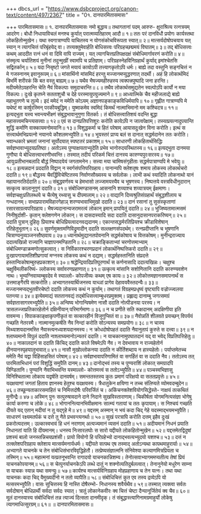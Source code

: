 +++
dbcs_url = "https://www.dsbcproject.org/canon-text/content/497/2367"
title = "0१. दानपारमितासमासः"

+++
पारमितासमासः॥
१. दानपारमितासमासः
नमो बुद्धाय॥
तथागतानां पदम् आरुरु-
क्षुराश्रित्य रत्नत्रयम् आदरेण।
बोधौ निधायाविचलं मनश्च
कुर्यात् परात्मव्यतिहारम् आदौ॥ १॥
ततः परं दानविधौ प्रयोगः
कार्यस्तथा लोकहितोन्मुखेन।
यथा स्वगात्राण्यपि याचितस्य
न योगसं‍कोचविरूपता स्यात्॥ २॥
मात्सर्यदोषोपचयाय यत् स्यान्
न त्यागचित्तं परिबृंहयेद् वा। 
तत्त्यक्तुमेवार्हति बोधिसत्त्वः
परिग्रहच्छद्ममयं विघातम्॥ ३॥
तद् बोधिसत्त्वः कथम् आददीत
रत्नं धनं वा दिवि वापि राज्यम्।
यत् त्यागचित्तप्रतिपक्षदक्षं
सं‍बोधिमार्गावरणं करोति॥ ४॥
संस्मृत्य चर्यातिशयं मुनीनां 
तदुन्मुखीं स्वामपि च प्रतिज्ञाम्।
परिग्रहस्नेहविनिग्रहार्थं 
कुर्याद् इमांश्चेतसि सद्वितर्कान्॥ ५॥
यदा निसृष्टो जगते मयायं 
कायोऽपी तत्त्यागकृतोऽपि धर्मः। 
बाह्ये तदा वस्तुनि सङ्गचित्तं
न मे गजस्नानम् इवानुरूपम्॥ ६॥
मांसार्थिनो मांसमिदं हरन्तु 
मज्जानमप्युद्धरणात् तदर्थी। 
अहं हि लोकार्थमिदं बिभर्मि
शरीरकं किं बत वस्तु बाह्यम्॥ ७॥
यथैव भैषज्यमहीरुहस्य 
त्वक्पत्त्रपुष्पादि जना हरन्ति।
मदीयमेतेऽपहरन्ति चेति
नैवं विकल्पाः समुदाचरन्ति॥ ८॥
तथैव लोकार्थसमुद्यतेन 
स्वल्पोऽपि कार्यो न मया विकल्पः।
दुःखे कृतघ्ने सतताशुचौ च
देहे परस्मायुपयुज्यमाने॥ ९॥
आध्यात्मिके चैव महीजलाद्ये 
बाह्ये महाभूतगणे च तुल्ये। 
इदं ममेदं न ममेति कोऽयम्
अज्ञानपङ्काङ्कविधिर्मयापि॥ १०॥
गृह्णीत गात्राण्यपि मे यथेष्टं
मा कार्षुरस्मिन् परकीयबुद्धिम्। 
युष्माकमेव स्वमिदं किमर्थं
नात्माभिमानो मम कश्चिदत्र॥ ११॥
इत्यद्भुता यस्य भवन्त्यभीक्ष्णं
सं‍बुद्धभावानुगुणा वितर्काः।
तं बोधिसत्त्वातिशयं वदन्ति
बुद्धा महासत्त्वमचिन्त्यसत्त्वाः॥ १२॥
एवं स दानप्रतिपत्तिशूरः 
करोति कायेऽपि न जात्वपेक्षाम्।
तस्याप्रयत्नादुपयान्ति शुद्धिं 
कर्माणि वाक्कायमनोमयानि॥ १३॥
विशुद्धकर्मा च हितं परेषाम्
आयासदुःखेन विना करोति।
इत्थं स सत्त्वार्थमभिप्रयत्नो
नयानये कौशलमभ्युपैति॥ १४॥
भूयस्तरं प्राप्य बलं स दानात् 
सद्धर्मदानेन ततः करोति। 
भवान्धकारे भ्रमतां जनानां
सूर्योदयात् स्पष्टतरं प्रकाशम्॥ १५॥
साधारणी लोकहितार्थसिद्धिः 
सर्वज्ञभावाभ्युदयप्रतिष्ठा।
अतोऽस्य पुण्याक्षयताभ्युदेति
प्रभेव भानोरुदयस्थितस्य॥ १६॥
इत्यद्भुता दानमया गुणौघा
ये बोधिसत्त्वाभरणीभवन्ति।
तस्मात् तदीयं परिकर्म चित्तं 
दानस्य कारुण्यपुरःसरस्य॥ १७॥
आयुःप्रतीभानबलादि बौद्धं
निष्पादयेयं जगतामनेन। 
सत्त्वा मया चामिषसंगृहीताः
सद्धर्मपात्राण्यपि मे भवेयुः॥ १८॥
इत्यन्नदानं प्रददाति विद्वान्
न स्वर्गसं‍पत्तिपरिग्रहाय। 
पानान्यपि क्लेशतृषः शमाय
लोकस्य लोकार्थचरो ददाति॥ १९॥
बौद्धस्य चैवर्द्धिविचेष्टितस्य
निर्वाणसौख्यस्य च सर्वलोकः। 
लाभी कथं स्यादिति लोकनाथो
यानं महायानरतिर्ददाति॥ २०॥
संबुद्धवर्णस्य च हेमभासो 
लज्जामयस्यैव च भूषणस्य। 
निष्पत्तये वस्त्रविधीनुदारान्
सत्कृत्य कालानुगुणं ददाति॥ २१॥
सं‍बोधिमण्डासनम् आसनानि
शय्याश्च शय्यात्रयम् ईक्षमाणः।
सर्वज्ञचक्षुःप्रतिलब्धये च
चैत्येषु रथ्यासु च दीपमालाम्॥ २२॥
वाद्यानि दिव्यश्रुतिसं‍ग्रहार्थं 
सं‍बुद्धशीलाय च गन्धदानम्।
सभाप्रपारामविहारगेहाञ्
शरण्यभावाभिमुखो ददाति॥ २३॥
दानं रसानां तु सुसंस्कृताणां
रसारसाग्रत्वपरिग्रहाय।
भैषज्यदानान्यजरामरत्वं
लोकान् इमान् प्रापयितुं ददाति॥ २४॥
भुजिष्यतामात्मसमं निनीषुर्दाशी-
कृतान् क्लेशगणेन लोकान्।
स दासदास्यादि सदा ददाति
दासानुदासानपराकरिष्यन्॥ २५॥
ददाति पुत्रान् दुहितृः प्रियाश्च
बोधिप्रियत्वादनवद्यदानम्। 
एकान्तसद्धर्मरतिप्रियश्च
क्रीडाविशेषान् रतिहेतुभूतान्॥ २६॥
सुवर्णमुक्तामणिविद्रुमादीन्
ददाति सल्लक्षणसं‍पदर्थम्। 
रत्नप्रदीप्तानि च भूषणानि
चित्राण्यनुव्यञ्जनसौष्ठवाय॥ २७॥
ध्यानार्थमुद्यानतपोवनानि
सद्धर्मकोषाय च वित्तकोषम्। 
मुनीन्द्रराज्याय ददात्यखिन्नो
राज्यानि चाज्ञापनमण्डितानि॥ २८॥
चक्राङ्किताभ्यां चरणोत्तमाभ्याम्
सं‍बोधिमण्डाक्रमणोत्सुकत्वात्। 
स निर्विकारश्चरणप्रदानं
लोकार्थनिष्पत्तिकरो ददाति॥ २९॥
दुःखापगायामतिशीघ्रगायां 
मग्नस्य लोकस्य कथं न दद्याम्। 
सद्धर्महस्तानिति सं‍प्रदत्ते
हस्तान्विकोषाम्बुरुहप्रकाशान्॥ ३०॥
श्रद्धेन्द्रियादिप्रतिपूरणार्थं
स कर्णनासादि ददात्यखिन्नः। 
चक्षुश्च चक्षुर्विमलीकरिष्यं-
ल्लोकस्य सर्वावरणप्रहाणात्॥ ३१॥
उत्कृत्य मांसानि सशोणितानि
ददाति कारुण्यवशेन नाथः। 
भूम्यग्निवाय्वम्बुवदेव मे स्याल्लो-
कोपजीव्यः कथम् एष कायः॥ ३२॥
लोकोत्तमज्ञानसमापनार्थं
स उत्तमाङ्गैरपि सत्करोति।
अभ्यागतस्यार्थिजनस्य याच्ञां
प्रागेव देहावयवैस्तदन्यैः॥ ३३॥
मज्जानमप्यद्भुतवीरचेष्टो
ददाति लोकस्य कथं न कुर्याम्। 
तथागतं विग्रहमप्रधृष्यं
वृष्ट्यापि वज्रोज्ज्वलया पतन्त्या॥ ३४॥
इत्येवमाद्यं सततानवद्यं
तद्बोधिसत्त्वाम्बुधरप्रमुक्तम्।
प्रह्लाद्य दानाम्बु जगत्समग्रं
सर्वज्ञतासागरमभ्युपैति॥ ३५॥
अन्विष्य भोगान्विषमेण नासौ 
ददाति नोत्पीडनया परस्य। 
न त्रासलज्जाप्रतिकारहेतोर्न 
दक्षिनीयान् परिमार्गमाणः॥ ३६॥
न च प्रणीते सति रूक्षदानम्
अदक्षिणीया इति वावमन्य। 
विपाककाङ्क्षाकृपणीकृतं वा
सत्कारहीनं विजुगुप्सितं वा॥ ३७॥
नैवोन्नतिं शीलवते प्रयच्छन्
विपर्ययं गच्छति नेतरस्मै।
नात्मानमुत्कर्षति नैव निन्दां
करोति सोऽन्यस्य समप्रयोगः॥ ३८॥
न चास्य मिथ्याशयदानमस्ति
नैवास्त्यनध्याशयदानमस्य।
न क्रोधदोषोपहतं ददाति
नैवानुतापं कुरुते स दत्त्वा॥ ३९॥
न श्लाघ्यमानो विपुलं ददाति
नाश्लाघ्यमानोऽन्यतरं ददाति।
न याचकानामुपघातदानं
यद् वा भवेद् विप्रतिपत्तिहेतुः॥ ४०॥
नाकालदानं स ददाति किंचिद्
ददाति काले विषमेऽपि नैव। 
न देवभावाय न राज्यहेतोर्न 
हीनयानस्पृहयालुभावात्॥ ४१॥
नासौ मुखोल्लोकनया ददाति
न कीर्तिशब्दाय न हास्यहेतोः। 
पर्याप्तमेतच्च ममेति नैवं
यद्वा विहिंसाहसितं परेषाम्॥ ४२॥
सर्वज्ञभावापरिणामितं वा
सगर्हितं वा स ददाति नैव।
ततोऽस्य तत् पारमिताभिधानं
परां विशुद्धिं समुपैति दानम्॥ ४३॥
दानोद्भवं तस्य च पुण्यराशिं
लोकात् समग्रादपि पिण्डितानि। 
पुण्यानि नैवाभिभवन्ति यस्माल्लो-
कोत्तमत्त्वं स ततोऽभ्युपैति॥ ४४॥
पञ्चस्वभिज्ञासु विनिश्चितात्मा
लोकाय यद्वर्षति दानवर्षम्।
समन्ततस्तस्य कुतः प्रमाणं
परिक्षयो वा सततप्रवृत्तेः॥ ४५॥
यदक्षयाणां जगतां हिताय
ज्ञानस्य हेतुश्च यदक्षयस्य।
त्रैधातुकेन क्षयिणा न तच्च
संलिप्यते व्योमवदम्बुदेन॥ ४६॥
तच्छून्यताकारसमाहितं च
निमित्तदोषैः परिवर्जितं च। 
अकिं‍चनक्लेशवियोगसिद्धेस्ते-
नाक्षयं तत्कथितं मुनीन्द्रैः॥ ४७॥
अस्मिन् पुनः सत्पुरुषावदाने
दाने निदाने सुखविस्ताराणाम्।
चिकीर्षता योगमनित्यसंज्ञा
भोगेषु कार्या करुणा च लोके॥ ४८॥
भोगाननित्यानभिवीक्षमानः
सात्म्यं गतायां च ततः कृपायाम्। 
स निश्चयं गच्छति दीयते यद् 
एतान् मदीयां न तु यद्गृहे मे॥ ४९॥
यद्दत्तम् अस्मान् न भयं कदा चिद् 
गेहे यदस्माद्भयमभ्युपैति। 
साधारणं रक्ष्यमतर्पकं च
दत्ते तु नैते प्रभवन्त्यनर्थाः॥ ५०॥
सुखं परत्रापि करोति दत्तम्
इहैव दुःखं प्रकरोत्यदत्तम्।
उल्कास्वभावं हि धनं नराणाम्
अत्यज्यमानं व्यसनं ददाति॥ ५१॥
अदीयमानं निधनं प्रयाति
निधानतां याति हि दीयमानम्। 
धनस्य निःसारलघोः स सारो 
यद्दीयते लोकहितोन्मुखेन॥ ५२॥
यद्दत्तमेतद्विदुषां प्रशस्यं 
बालो जनस्तन्निचयप्रशंसी।
प्रायो वियोगो हि परिग्रहेभ्यो 
दानाद्भवत्यभ्युदयो यशश्च॥ ५३॥
दत्तं न तत्क्लेशपरिग्रहाय
क्लेशाय मात्सर्यमनार्यधर्मः। 
यद्दीयते सत्पथ एष तस्माद्
अतोऽन्यथा कापथमाहुरार्याः॥ ५४॥
अभ्यागते याचनके च तेन 
सं‍बोधिसं‍भारविवृद्धिहेतौ। 
तत्प्रेष्यसं‍ज्ञात्मनि संनिवेश्या
कल्याणमित्रप्रियता च तस्मिन्॥ ५५॥
महात्मनां यत्प्रतनूभवन्ति
रागादयो याचनकान्निशम्य।
तेनोत्सवाभ्यागममप्यतीत्य
तेषां प्रियं याचनकोपयानम्॥ ५६॥
स चेत्पुनर्याचनकेऽपि लब्धे 
दातुं न शक्नोत्यतिदुर्बलत्वात्। 
तेनानुनेयो मधुरेण साम्ना
स याचकः स्यान्न यथा समन्युः॥ ५७॥
कार्यश्च मात्सर्यविनिग्रहाय
मोहप्रहाणाय च तेन यत्नः।
तथा यथा याचनकः कदा चिद् 
वैमुख्यदीनो न ततो व्यापैति॥ ५८॥
सं‍बोधिचित्तं कुत एव तस्य 
द्रव्येऽपि यो मत्सरमभ्युपैति।
वासः सुचित्तस्य हि नास्ति दोषैरम्भो-
निधानस्य शवैर्यथैव॥ ५९॥
तस्मात् त्यक्त्वा सर्वतः सर्वदोषान्
बोधिप्रार्थी सर्वदा सर्वदः स्यात्।
त्रातुं लोकानेकवीरः क्व चित्तं
चेष्टा दैन्यानूर्जितेयं क्व चैव॥ ६०॥
मूलं दानस्यास्य सं‍बोधिचित्तं 
तन्न त्याज्यं दित्सता दानमीदृक्। 
तं संबुद्धास्त्यागिनामग्रमाहुर्यो 
लोकेषु त्यागमाधित्सुरग्रम्॥ ६१॥
॥ दानपारमितासमासः॥
